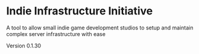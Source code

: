 # Indie Infrastructure Initiative
A tool to allow small indie game development studios to setup and maintain complex server infrastructure with ease

Version 0.1.30
